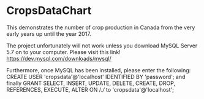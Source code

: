 # CropsDataChart
This demonstrates the number of crop production in Canada from the very early years up until the year 2017.

The project unfortunately will not work unless you download MySQL Server 5.7 on to your computer. Please visit this link!
https://dev.mysql.com/downloads/mysql/

Furthermore, once MySQL has been installed, please enter the following: CREATE USER 'cropsdata'@'localhost' IDENTIFIED BY 'password';
and finally GRANT SELECT, INSERT, UPDATE, DELETE, CREATE, DROP, REFERENCES, EXECUTE, ALTER ON /*./* to 'cropsdata'@'localhost';
